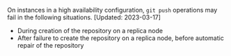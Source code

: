 On instances in a high availability configuration, `git push` operations may fail in the following situations. [Updated: 2023-03-17]

- During creation of the repository on a replica node
- After failure to create the repository on a replica node, before automatic repair of the repository
